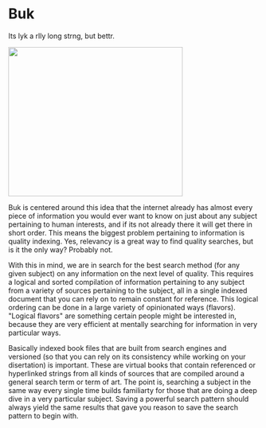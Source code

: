 # Buk 

Its lyk a rlly long strng, but bettr.


<img src="https://github.com/ItsZeusBro/Buk/blob/06aaa791a99c9a02fe292a6f2d92fdc676caa0f1/Neanderthals.jpeg" height=300 width=350/>


Buk is centered around this idea that the internet already has almost every piece of information you would ever want to know on just about any subject pertaining to human interests, and if its not already there it will get there in short order. This means the biggest problem pertaining to information is quality indexing. Yes, relevancy is a great way to find quality searches, but is it the only way? Probably not.

With this in mind, we are in search for the best search method (for any given subject) on any information on the next level of quality. This requires a logical and sorted compilation of information pertaining to any subject from a variety of sources pertaining to the subject, all in a single indexed document that you can rely on to remain constant for reference. This logical ordering can be done in a large variety of opinionated ways (flavors). "Logical flavors" are something certain people might be interested in, because they are very efficient at mentally searching for information in very particular ways. 

Basically indexed book files that are built from search engines and versioned (so that you can rely on its consistency while working on your disertation) is important. These are virtual books that contain referenced or hyperlinked strings from all kinds of sources that are compiled around a general search term or term of art. The point is, searching a subject in the same way every single time builds familiarty for those that are doing a deep dive in a very particular subject. Saving a powerful search pattern should always yield the same results that gave you reason to save the search pattern to begin with.
